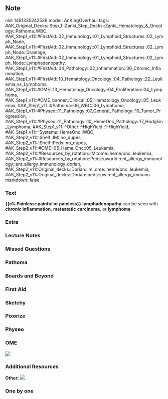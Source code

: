 ## Note
nid: 1481335242536
model: AnKingOverhaul
tags: #AK_Original_Decks::Step_1::Zanki_Step_Decks::Zanki_Hematology_&_Oncology::Pathoma_WBC, #AK_Step1_v11::#FirstAid::02_Immunology::01_Lymphoid_Structures::02_Lymph_Node, #AK_Step1_v11::#FirstAid::02_Immunology::01_Lymphoid_Structures::02_Lymph_Node::Drainage, #AK_Step1_v11::#FirstAid::02_Immunology::01_Lymphoid_Structures::02_Lymph_Node::Lymphadenopathy, #AK_Step1_v11::#FirstAid::04_Pathology::02_Inflammation::06_Chronic_Inflammation, #AK_Step1_v11::#FirstAid::10_Hematology_Oncology::04_Pathology::22_Leukemia_vs_Lymphoma, #AK_Step1_v11::#OME::13_Hematology_Oncology::04_Proliferation::04_Lymphoma, #AK_Step1_v11::#OME_banner::Clinical::05_Hematology_Oncology::05_Leukemia, #AK_Step1_v11::#Pathoma::06_WBC::06_Lymphoma, #AK_Step1_v11::#Physeo::11_Pathology::07_General_Pathology::10_Tumor_Progression, #AK_Step1_v11::#Physeo::11_Pathology::10_HemeOnc_Pathology::17_Hodgkin_Lymphoma, #AK_Step1_v11::^Other::^HighYield::1-HighYield, #AK_Step1_v11::^Systems::HemeOnc::WBC, #AK_Step2_v11::!Shelf::IM::no_dupes, #AK_Step2_v11::!Shelf::Peds::no_dupes, #AK_Step2_v11::#OME::05_Heme_Onc::05_Leukemia, #AK_Step2_v11::#Resources_by_rotation::IM::ome::heme/onc::leukemia, #AK_Step2_v11::#Resources_by_rotation::Peds::uworld::ent_allergy_immunology::ent_allergy_immunology_dorian, #AK_Step2_v11::Original_decks::Dorian::im::ome::heme/onc::leukemia, #AK_Step2_v11::Original_decks::Dorian::peds::uw::ent_allergy_immuno
markdown: false

### Text
<div>
  <b>{{c1::Painless::painful or painless}}</b>
  <b>lymphadenopathy</b> can be seen with <b><i>chronic</i>
  inflammation</b>, <b>metastatic</b> <b>carcinoma</b>, or
  <b>lymphoma</b>
</div>

### Extra


### Lecture Notes


### Missed Questions


### Pathoma


### Boards and Beyond


### First Aid


### Sketchy


### Pixorize


### Physeo


### OME
<div class="ome-widget">
  <a href=
  "https://onlinemeded.org/spa/hematology-oncology/leukemia/acquire?ref=anki">
  <img src="_OME_AnkiFlashcards_Lesson_6.png"></a>
</div>

### Additional Resources
<b>Other:</b> <img src="tmpYAZhT6.png" class="resizer">

### One by one

